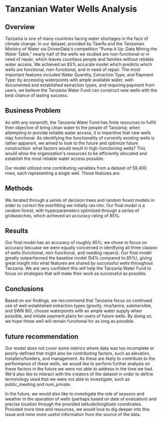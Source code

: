 # Tanzanian Water Wells Analysis



## Overview

Tanzania is one of many countries facing water shortages in the face of climate change. In our dataset, provided by Taarifa and the Tanzanian Ministry of Water via DrivenData's competition "Pump it Up: Data Mining the Water Table," nearly half of the wells we studied are non-functional or in need of repair, which leaves countless people and families without reliable water access. We achieved an 85% accurate model which predicts which wells are functional, non-functional, and in need of repair. The most important features included Water Quantity, Extraction Type, and Payment Type: by accessing waterpoints with ample available water, well-documented and established extraction types, and requiring payment from users, we believe the Tanzania Water Fund can construct new wells with the best chance of lasting success.

## Business Problem

As with any nonprofit, the Tanzania Water Fund has finite resources to fulfill their objective of bring clean water to the people of Tanzania; when attempting to provide reliable water access, it is imperitive that new wells stay functional. As identifying the functionality of currently existing wells is rather apparent, we aimed to look to the future and optimize future construction: what factors would result in high-functioning wells? This would allow the organization's resources to be efficiently allocated and establish the most reliable water access possible.

Our model utilized nine contributing variables from a dataset of 59,400 rows, each representing a single well. These features are:

## Methods

We iterated through a series of decision trees and random forest models in order to correct the overfitting we initially ran into. Our final model is a random forest, with hyperparameters optimized through a series of gridsearches, which achieved an accuracy rating of 85%.

## Results

Our final model has an accuracy of roughly 85%; we chose to focus on accuracy becuase we were equally concerned in identfying all three classes of wells (functional, non-functional, and needing repairs). Our final model greatly outperformed the baseline model (54% compared to 85%), giving great insight into what features are shared by successful wells throughout Tanzania. We are very confident this will help the Tanzania Water Fund to focus on strategies that will make their work as successful as possible.


## Conclusions

Based on our findings, we reccommend that Tanzania focus on continued use of well-established extraction types (gravity, nira/tanira, submersible, and SWN 80), choose waterpoints with an ample water supply when possible, and initiate payment plans for users of future wells. By doing so, we hope these well will remain functional for as long as possible.

## future recommendation
Our model does not cover some metrics where data was too incomplete or poorly-defined that might also be contributing factors, such as elevation, installers/funders, and management. As these are likely to contribute to the performance of these wells, we would like to perform further analysis on these factors in the future we were not able to address in the time we had. We'd also like to interact with the creators of the dataset in order to define terminology used that we were not able to investigate, such as public_meeting and num_private.

In the future, we would also like to investigate the role of seasons and weather in the operation of wells (perhaps based on date of evaluation) and precise location through the provided latitude/longitude coordinates. Provided more time and resources, we would love to dig deeper into this issue and mine more useful information from the source of the data.



             
```
